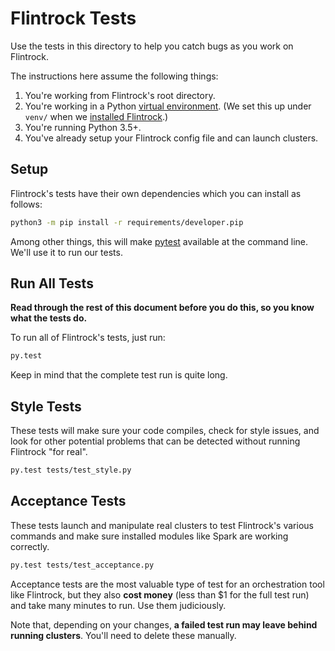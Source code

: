 # Flintrock Tests

Use the tests in this directory to help you catch bugs as you work on Flintrock.

The instructions here assume the following things:

1. You're working from Flintrock's root directory.
2. You're working in a Python [virtual environment](https://docs.python.org/3/library/venv.html). (We set this up under `venv/` when we [installed Flintrock](../README.md#development-version).)
3. You're running Python 3.5+.
4. You've already setup your Flintrock config file and can launch clusters.


## Setup

Flintrock's tests have their own dependencies which you can install as follows:

```sh
python3 -m pip install -r requirements/developer.pip
```

Among other things, this will make [pytest](http://pytest.readthedocs.org/en/latest/) available at the command line. We'll use it to run our tests.


## Run All Tests

**Read through the rest of this document before you do this, so you know what the tests do.**

To run all of Flintrock's tests, just run:

```sh
py.test
```

Keep in mind that the complete test run is quite long.


## Style Tests

These tests will make sure your code compiles, check for style issues, and look for other potential problems that can be detected without running Flintrock "for real".

```sh
py.test tests/test_style.py
```


## Acceptance Tests

These tests launch and manipulate real clusters to test Flintrock's various commands and make sure installed modules like Spark are working correctly.

```sh
py.test tests/test_acceptance.py
```

Acceptance tests are the most valuable type of test for an orchestration tool like Flintrock, but they also **cost money** (less than $1 for the full test run) and take many minutes to run. Use them judiciously.

Note that, depending on your changes, **a failed test run may leave behind running clusters**. You'll need to delete these manually.

